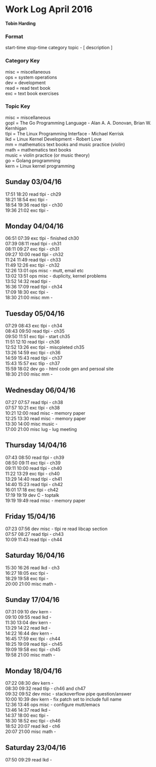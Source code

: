 Work Log April 2016  
===================  
**Tobin Harding**  
  
### Format #  
start-time stop-time category topic - [ description ]  
  
### Category Key #  
misc = miscellaneous  
ops = system operations  
dev = development  
read = read text book  
exc = text book exercises  
  
### Topic Key #  
misc = miscellaneous  
gopl = The Go Programming Language - Alan A. A. Donovan, Brian W. Kernhigan  
tlpi = The Linux Programming Interface - Michael Kerrisk  
lkd = Linux Kernel Development - Robert Love  
mm = mathematics text books and music practice (violin)  
math = mathematics text books  
music = violin practice (or music theory)  
go = Golang programming  
kern = Linux kernel programming  
  
Sunday 03/04/16  
----------------  
17:51 18:20 read tlpi - ch29  
18:21 18:54 exc tlpi -  
18:54 19:36 read tlpi - ch30  
19:36 21:02 exc tlpi -  
  
Monday 04/04/16  
----------------  
06:51 07:39 exc tlpi - finished ch30  
07:39 08:11 read tlpi - ch31  
08:11 09:27 exc tlpi - ch31  
09:27 10:00 read tlpi - ch32  
11:24 11:49 read tlpi - ch33  
11:49 12:26 exc tlpi - ch32  
12:26 13:01 ops misc - mutt, email etc  
13:02 13:51 ops misc - duplicity, kernel problems  
13:52 14:32 read tlpi -  
16:36 17:09 read tlpi - ch34  
17:09 18:30 exc tlpi -  
18:30 21:00 misc mm -  
  
Tuesday 05/04/16  
----------------  
07:29 08:43 exc tlpi - ch34  
08:43 09:50 read tlpi - ch35  
09:50 11:51 exc tlpi - start ch35  
11:51 12:10 read tlpi - ch36  
12:52 13:26 exc tlpi - miscpleted ch35  
13:26 14:59 exc tlpi - ch36  
14:59 15:43 read tlpi - ch37  
15:43 15:57 exc tlip - ch37  
15:59 18:02 dev go - html code gen and persoal site  
18:30 21:00 misc mm -  
  
Wednesday 06/04/16  
----------------  
07:27 07:57 read tlpi - ch38  
07:57 10:21 exc tlpi - ch38  
10:21 12:00 read misc - memory paper  
12:25 13:30 read misc - memory paper  
13:30 14:00 misc music -  
17:00 21:00 misc lug - lug meeting  
  
Thursday 14/04/16  
----------------  
07:43 08:50 read tlpi - ch39  
08:50 09:11 exc tlpi - ch39  
09:11 10:00 read tlpi - ch40  
11:22 13:29 exc tlpi - ch40  
13:29 14:40 read tlpi - ch41  
14:40 15:23 read tlpi - ch42  
16:01 17:18 exc tlpi - ch42  
17:19 19:19 dev  C - toptalk  
19:19 19:49 read misc - memory paper  
  
Friday 15/04/16  
----------------  
07:23 07:56 dev misc - tlpi re read libcap section  
07:57 08:27 read tlpi - ch43  
10:09 11:43 read tlpi - ch44  
  
Saturday 16/04/16  
----------------  
15:30 16:26 read lkd - ch3  
16:27 18:05 exc tlpi -  
18:29 19:58 exc tlpi -  
20:00 21:00 misc math -  
  
Sunday 17/04/16  
----------------  
07:31 09:10 dev kern -  
09:10 09:55 read lkd -  
11:30 13:04 dev kern -  
13:29 14:22 read lkd -  
14:22 16:44 dev kern -  
16:45 17:59 exc tlpi - ch44  
18:25 19:09 read tlpi - ch45  
19:09 19:58 exc tlpi - ch45  
19:58 21:00 misc math -  
  
Monday 18/04/16  
----------------  
07:22 08:30 dev kern -  
08:30 09:32 read tlip - ch46 and ch47  
09:32 09:52 dev misc - stackoverflow pipe question/answer  
10:00 10:39 dev kern - fix patch set to include full name  
12:36 13:46 ops misc - configure mutt/emacs  
13:46 14:37 read lkd -  
14:37 18:00 exc tlpi -  
18:30 18:52 exc tlpi - ch46  
18:52 20:07 read lkd - ch6  
20:07 21:00 misc math -  
  
Saturday 23/04/16  
----------------  
07:50 09:29 read lkd -  

 
